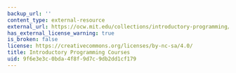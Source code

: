```yaml
---
backup_url: ''
content_type: external-resource
external_url: https://ocw.mit.edu/collections/introductory-programming/
has_external_license_warning: true
is_broken: false
license: https://creativecommons.org/licenses/by-nc-sa/4.0/
title: Introductory Programming Courses
uid: 9f6e3e3c-0bda-4f8f-9d7c-9db2dd1cf179
---
```

